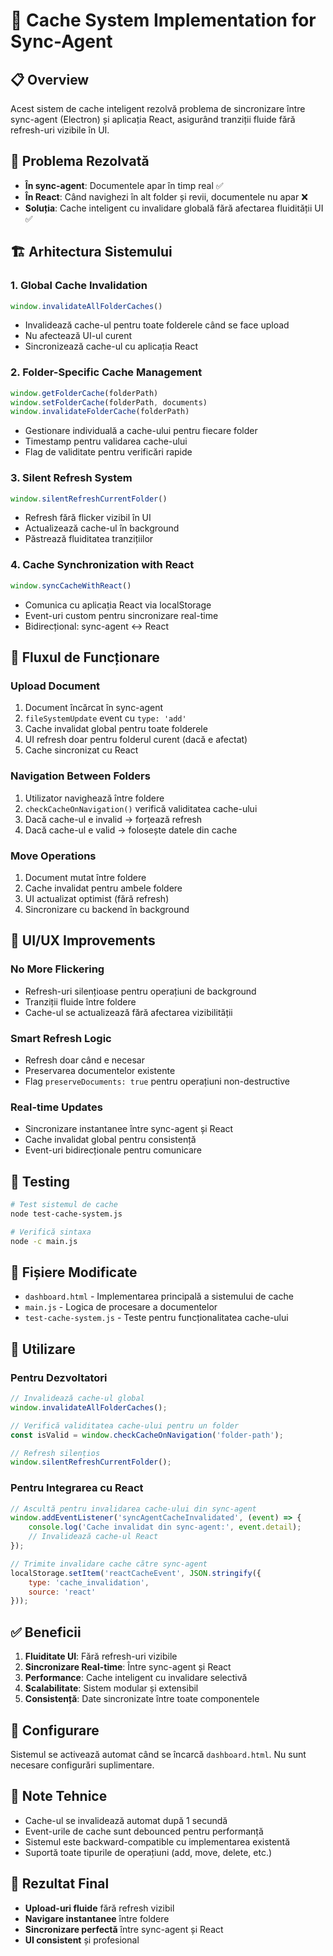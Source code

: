 # 🚀 Cache System Implementation for Sync-Agent

## 📋 **Overview**

Acest sistem de cache inteligent rezolvă problema de sincronizare între sync-agent (Electron) și aplicația React, asigurând tranziții fluide fără refresh-uri vizibile în UI.

## 🎯 **Problema Rezolvată**

- **În sync-agent**: Documentele apar în timp real ✅
- **În React**: Când navighezi în alt folder și revii, documentele nu apar ❌
- **Soluția**: Cache inteligent cu invalidare globală fără afectarea fluidității UI ✅

## 🏗️ **Arhitectura Sistemului**

### 1. **Global Cache Invalidation**
```javascript
window.invalidateAllFolderCaches()
```
- Invalidează cache-ul pentru toate folderele când se face upload
- Nu afectează UI-ul curent
- Sincronizează cache-ul cu aplicația React

### 2. **Folder-Specific Cache Management**
```javascript
window.getFolderCache(folderPath)
window.setFolderCache(folderPath, documents)
window.invalidateFolderCache(folderPath)
```
- Gestionare individuală a cache-ului pentru fiecare folder
- Timestamp pentru validarea cache-ului
- Flag de validitate pentru verificări rapide

### 3. **Silent Refresh System**
```javascript
window.silentRefreshCurrentFolder()
```
- Refresh fără flicker vizibil în UI
- Actualizează cache-ul în background
- Păstrează fluiditatea tranzițiilor

### 4. **Cache Synchronization with React**
```javascript
window.syncCacheWithReact()
```
- Comunica cu aplicația React via localStorage
- Event-uri custom pentru sincronizare real-time
- Bidirecțional: sync-agent ↔ React

## 🔄 **Fluxul de Funcționare**

### **Upload Document**
1. Document încărcat în sync-agent
2. `fileSystemUpdate` event cu `type: 'add'`
3. Cache invalidat global pentru toate folderele
4. UI refresh doar pentru folderul curent (dacă e afectat)
5. Cache sincronizat cu React

### **Navigation Between Folders**
1. Utilizator navighează între foldere
2. `checkCacheOnNavigation()` verifică validitatea cache-ului
3. Dacă cache-ul e invalid → forțează refresh
4. Dacă cache-ul e valid → folosește datele din cache

### **Move Operations**
1. Document mutat între foldere
2. Cache invalidat pentru ambele foldere
3. UI actualizat optimist (fără refresh)
4. Sincronizare cu backend în background

## 🎨 **UI/UX Improvements**

### **No More Flickering**
- Refresh-uri silențioase pentru operațiuni de background
- Tranziții fluide între foldere
- Cache-ul se actualizează fără afectarea vizibilității

### **Smart Refresh Logic**
- Refresh doar când e necesar
- Preservarea documentelor existente
- Flag `preserveDocuments: true` pentru operațiuni non-destructive

### **Real-time Updates**
- Sincronizare instantanee între sync-agent și React
- Cache invalidat global pentru consistență
- Event-uri bidirecționale pentru comunicare

## 🧪 **Testing**

```bash
# Test sistemul de cache
node test-cache-system.js

# Verifică sintaxa
node -c main.js
```

## 📁 **Fișiere Modificate**

- `dashboard.html` - Implementarea principală a sistemului de cache
- `main.js` - Logica de procesare a documentelor
- `test-cache-system.js` - Teste pentru funcționalitatea cache-ului

## 🚀 **Utilizare**

### **Pentru Dezvoltatori**
```javascript
// Invalidează cache-ul global
window.invalidateAllFolderCaches();

// Verifică validitatea cache-ului pentru un folder
const isValid = window.checkCacheOnNavigation('folder-path');

// Refresh silențios
window.silentRefreshCurrentFolder();
```

### **Pentru Integrarea cu React**
```javascript
// Ascultă pentru invalidarea cache-ului din sync-agent
window.addEventListener('syncAgentCacheInvalidated', (event) => {
    console.log('Cache invalidat din sync-agent:', event.detail);
    // Invalidează cache-ul React
});

// Trimite invalidare cache către sync-agent
localStorage.setItem('reactCacheEvent', JSON.stringify({
    type: 'cache_invalidation',
    source: 'react'
}));
```

## ✅ **Beneficii**

1. **Fluiditate UI**: Fără refresh-uri vizibile
2. **Sincronizare Real-time**: Între sync-agent și React
3. **Performance**: Cache inteligent cu invalidare selectivă
4. **Scalabilitate**: Sistem modular și extensibil
5. **Consistență**: Date sincronizate între toate componentele

## 🔧 **Configurare**

Sistemul se activează automat când se încarcă `dashboard.html`. Nu sunt necesare configurări suplimentare.

## 📝 **Note Tehnice**

- Cache-ul se invalidează automat după 1 secundă
- Event-urile de cache sunt debounced pentru performanță
- Sistemul este backward-compatible cu implementarea existentă
- Suportă toate tipurile de operațiuni (add, move, delete, etc.)

## 🎉 **Rezultat Final**

- **Upload-uri fluide** fără refresh vizibil
- **Navigare instantanee** între foldere
- **Sincronizare perfectă** între sync-agent și React
- **UI consistent** și profesional
